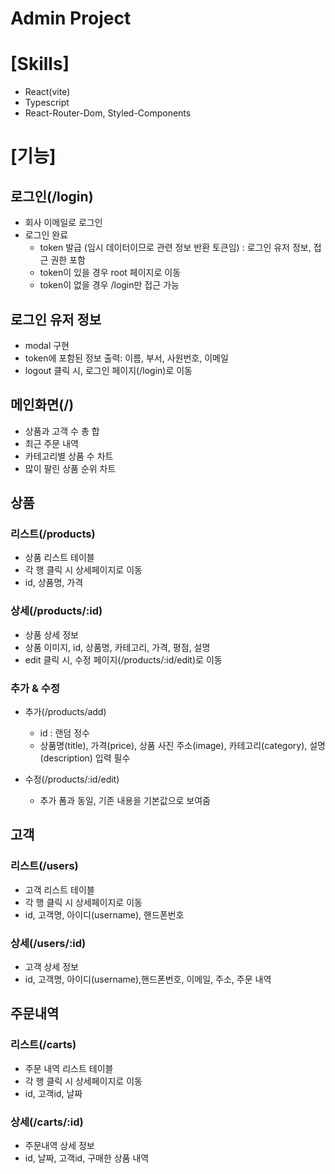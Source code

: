 # Admin Project

# [Skills]

- React(vite)
- Typescript
- React-Router-Dom, Styled-Components

# [기능]

## 로그인(/login)

- 회사 이메일로 로그인
- 로그인 완료
  - token 발급 (임시 데이터이므로 관련 정보 반환 토큰임) : 로그인 유저 정보, 접근 권한 포함
  - token이 있을 경우 root 페이지로 이동
  - token이 없을 경우 /login만 접근 가능

## 로그인 유저 정보

- modal 구현
- token에 포함된 정보 출력: 이름, 부서, 사원번호, 이메일
- logout 클릭 시, 로그인 페이지(/login)로 이동

## 메인화면(/)

- 상품과 고객 수 총 합
- 최근 주문 내역
- 카테고리별 상품 수 차트
- 많이 팔린 상품 순위 차트

## 상품

### 리스트(/products)

- 상품 리스트 테이블
- 각 행 클릭 시 상세페이지로 이동
- id, 상품명, 가격

### 상세(/products/:id)

- 상품 상세 정보
- 상품 이미지, id, 상품명, 카테고리, 가격, 평점, 설명
- edit 클릭 시, 수정 페이지(/products/:id/edit)로 이동

### 추가 & 수정

- 추가(/products/add)

  - id : 랜덤 정수
  - 상품명(title), 가격(price), 상품 사진 주소(image), 카테고리(category), 설명(description) 입력 필수

- 수정(/products/:id/edit)
  - 추가 폼과 동일, 기존 내용을 기본값으로 보여줌

## 고객

### 리스트(/users)

- 고객 리스트 테이블
- 각 행 클릭 시 상세페이지로 이동
- id, 고객명, 아이디(username), 핸드폰번호

### 상세(/users/:id)

- 고객 상세 정보
- id, 고객명, 아이디(username),핸드폰번호, 이메일, 주소, 주문 내역

## 주문내역

### 리스트(/carts)

- 주문 내역 리스트 테이블
- 각 행 클릭 시 상세페이지로 이동
- id, 고객id, 날짜

### 상세(/carts/:id)

- 주문내역 상세 정보
- id, 날짜, 고객id, 구매한 상품 내역
